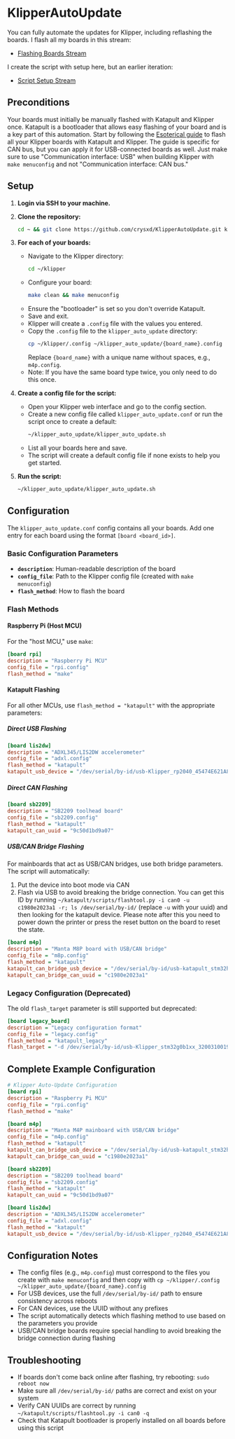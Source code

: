 # KlipperAutoUpdate

You can fully automate the updates for Klipper, including reflashing the boards. I flash all my boards in this stream:

- [Flashing Boards Stream](https://www.youtube.com/watch?v=tLyi-2RE09s&list=PL1fjlNqlUKnUjV9GKHGI1oXRcxDsKKw-X&index=32)

I create the script with setup here, but an earlier iteration:

- [Script Setup Stream](https://www.youtube.com/watch?v=tne5wVYEaQs&list=PL1fjlNqlUKnUjV9GKHGI1oXRcxDsKKw-X&index=33)

## Preconditions

Your boards must initially be manually flashed with Katapult and Klipper once. Katapult is a bootloader that allows easy flashing of your board and is a key part of this automation. Start by following the [Esoterical guide](https://canbus.esoterical.online/mainboard_flashing.html) to flash all your Klipper boards with Katapult and Klipper. The guide is specific for CAN bus, but you can apply it for USB-connected boards as well. Just make sure to use "Communication interface: USB" when building Klipper with `make menuconfig` and not "Communication interface: CAN bus."

## Setup

1. **Login via SSH to your machine.**
2. **Clone the repository:**
   ```bash
   cd ~ && git clone https://github.com/crysxd/KlipperAutoUpdate.git klipper_auto_update
   ```
3. **For each of your boards:**
   - Navigate to the Klipper directory:
     ```bash
     cd ~/klipper
     ```
   - Configure your board:
     ```bash
     make clean && make menuconfig
     ```
   - Ensure the "bootloader" is set so you don't override Katapult.
   - Save and exit.
   - Klipper will create a `.config` file with the values you entered.
   - Copy the `.config` file to the `klipper_auto_update` directory:
     ```bash
     cp ~/klipper/.config ~/klipper_auto_update/{board_name}.config
     ```
     Replace `{board_name}` with a unique name without spaces, e.g., `m4p.config`.
   - Note: If you have the same board type twice, you only need to do this once.

4. **Create a config file for the script:**
   - Open your Klipper web interface and go to the config section.
   - Create a new config file called `klipper_auto_update.conf` or run the script once to create a default:
     ```bash
     ~/klipper_auto_update/klipper_auto_update.sh
     ```
   - List all your boards here and save.
   - The script will create a default config file if none exists to help you get started.

5. **Run the script:**
   ```bash
   ~/klipper_auto_update/klipper_auto_update.sh
   ```

## Configuration

The `klipper_auto_update.conf` config contains all your boards. Add one entry for each board using the format `[board <board_id>]`. 

### Basic Configuration Parameters

- **`description`**: Human-readable description of the board
- **`config_file`**: Path to the Klipper config file (created with `make menuconfig`)
- **`flash_method`**: How to flash the board

### Flash Methods

#### Raspberry Pi (Host MCU)
For the "host MCU," use `make`:
```ini
[board rpi]
description = "Raspberry Pi MCU"
config_file = "rpi.config"
flash_method = "make"
```

#### Katapult Flashing
For all other MCUs, use `flash_method = "katapult"` with the appropriate parameters:

##### Direct USB Flashing
```ini
[board lis2dw]
description = "ADXL345/LIS2DW accelerometer"
config_file = "adxl.config"
flash_method = "katapult"
katapult_usb_device = "/dev/serial/by-id/usb-Klipper_rp2040_45474E621A86D2CA-if00"
```

##### Direct CAN Flashing
```ini
[board sb2209]
description = "SB2209 toolhead board"
config_file = "sb2209.config"
flash_method = "katapult"
katapult_can_uuid = "9c50d1bd9a07"
```

##### USB/CAN Bridge Flashing
For mainboards that act as USB/CAN bridges, use both bridge parameters. The script will automatically:
1. Put the device into boot mode via CAN
2. Flash via USB to avoid breaking the bridge connection. You can get this ID by running `~/katapult/scripts/flashtool.py -i can0 -u c1980e2023a1 -r; ls /dev/serial/by-id/` (replace `-u` with your uuid) and then looking for the katapult device. Please note after this you need to power down the printer or press the reset button on the board to reset the state.

```ini
[board m4p]
description = "Manta M8P board with USB/CAN bridge"
config_file = "m8p.config"
flash_method = "katapult"
katapult_can_bridge_usb_device = "/dev/serial/by-id/usb-katapult_stm32h723xx_140028000951313339373836-if00"
katapult_can_bridge_can_uuid = "c1980e2023a1"
```

### Legacy Configuration (Deprecated)
The old `flash_target` parameter is still supported but deprecated:
```ini
[board legacy_board]
description = "Legacy configuration format"
config_file = "legacy.config"
flash_method = "katapult_legacy"
flash_target = "-d /dev/serial/by-id/usb-Klipper_stm32g0b1xx_3200310019504B5735313920-if00"
```

## Complete Example Configuration

```ini
# Klipper Auto-Update Configuration
[board rpi]
description = "Raspberry Pi MCU"
config_file = "rpi.config"
flash_method = "make"

[board m4p]
description = "Manta M4P mainboard with USB/CAN bridge"
config_file = "m4p.config"
flash_method = "katapult"
katapult_can_bridge_usb_device = "/dev/serial/by-id/usb-katapult_stm32h723xx_140028000951313339373836-if00"
katapult_can_bridge_can_uuid = "c1980e2023a1"

[board sb2209]
description = "SB2209 toolhead board"
config_file = "sb2209.config"
flash_method = "katapult"
katapult_can_uuid = "9c50d1bd9a07"

[board lis2dw]
description = "ADXL345/LIS2DW accelerometer"
config_file = "adxl.config"
flash_method = "katapult"
katapult_usb_device = "/dev/serial/by-id/usb-Klipper_rp2040_45474E621A86D2CA-if00"
```

## Configuration Notes

- The config files (e.g., `m4p.config`) must correspond to the files you create with `make menuconfig` and then copy with `cp ~/klipper/.config ~/klipper_auto_update/{board_name}.config`
- For USB devices, use the full `/dev/serial/by-id/` path to ensure consistency across reboots
- For CAN devices, use the UUID without any prefixes
- The script automatically detects which flashing method to use based on the parameters you provide
- USB/CAN bridge boards require special handling to avoid breaking the bridge connection during flashing

## Troubleshooting

- If boards don't come back online after flashing, try rebooting: `sudo reboot now`
- Make sure all `/dev/serial/by-id/` paths are correct and exist on your system
- Verify CAN UUIDs are correct by running `~/katapult/scripts/flashtool.py -i can0 -q`
- Check that Katapult bootloader is properly installed on all boards before using this script
